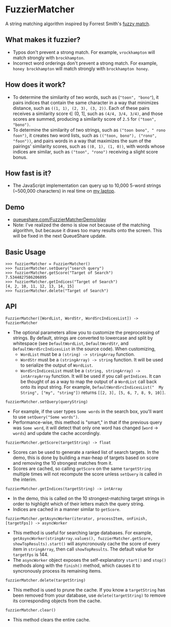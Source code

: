 # FuzzierMatcher

A string matching algorithm inspired by Forrest Smith's [fuzzy match](https://blog.forrestthewoods.com/reverse-engineering-sublime-text-s-fuzzy-match-4cffeed33fdb).

## What makes it fuzzier?

* Typos don't prevent a strong match. For example, `vrockhampton` will match strongly with `brockhampton`.
* Incorrect word orderings don't prevent a strong match. For example, `honey brockhampton` will match strongly with `brockhampton honey`.


## How does it work?

* To determine the similarity of two words, such as (`"toon", "bono"`), it pairs indices that contain the same character in a way that minimizes distance, such as `((1, 1), (2, 3), (3, 2))`. Each of these pairs receives a similarity score ∈ (0, 1], such as `(4/4, 3/4, 3/4)`, and those scores are summed, producing a similarity score of `2.5` for `("toon", "bono")`.
* To determine the similarity of two strings, such as `("toon bono", " rono foon")`, it creates two word lists, such as `(("toon, bono"), ("rono", "foon"))`, and pairs words in a way that maximizes the sum of the pairings' similarity scores, such as `((0, 1), (1, 0))`, with words whose indices are similar, such as `("toon", "rono")` receiving a slight score bonus.
	
## How fast is it?

* The JavaScript implementation can query up to 10,000 5-word strings (&#126;500,000 characters) in real time on [my laptop](https://browser.geekbench.com/macs/437).

## Demo

* [queueshare.com/FuzzierMatcherDemo/play](https://queueshare.com/FuzzierMatcherDemo/play)
* Note: I've realized the demo is slow not because of the matching algorithm, but because it draws too many results onto the screen. This will be fixed in the next QueueShare update.

## Basic Usage

```
>>> fuzzierMatcher = FuzzierMatcher()
>>> fuzzierMatcher.setQuery("search query")
>>> fuzzierMatcher.getScore("Target of Search")
7.5344827586206895
>>> fuzzierMatcher.getIndices("Target of Search")
[4, 2, 10, 11, 12, 13, 14, 15]
>>> fuzzierMatcher.delete("Target of Search")
```

## API

`FuzzierMatcher([WordList, WordStr, WordSrcIndicesList]) -> fuzzierMatcher`

* The optional parameters allow you to customize the preprocessing of strings. By default, strings are converted to lowercase and split by whitespace (see `DefaultWordList`, `DefaultWordStr`, and `DefaultWordSrcIndicesList` in the source code). When customizing, 
    * `WordList` must be a `(string) -> stringArray` function.
    * `WordStr` must be a `(stringArray) -> string` function. It will be used to serialize the output of `WordList`.
    * `WordSrcIndicesList` must be a `(string, stringArray) -> intArrayArray` function. It will be used if you call `getIndices`. It can be thought of as a way to map the output of a `WordList` call back onto its input string. For example, `DefaultWordSrcIndicesList("  My String", ["my", "string"])` returns `[[2, 3], [5, 6, 7, 8, 9, 10]]`.

`fuzzierMatcher.setQuery(queryString)`

* For example, if the user types `Some words` in the search box, you'll want to use `setQuery("Some words")`. 
* Performance-wise, this method is "smart," in that if the previous query was `Some word`, it will detect that only one word has changed (`word` -> `words`) and update the cache accordingly.

`fuzzierMatcher.getScore(targetString) -> float`

* Scores can be used to generate a ranked list of search targets. In the demo, this is done by building a max-heap of targets based on score and removing the 10 strongest matches from it.
* Scores are cached, so calling `getScore` on the same `targetString` multiple times will not recompute the score unless `setQuery` is called in the interim.

`fuzzierMatcher.getIndices(targetString) -> intArray`

* In the demo, this is called on the 10 strongest-matching target strings in order to highlight which of their letters match the query string.
* Indices are cached in a manner similar to `getScore`.

`fuzzierMatcher.getAsyncWorker(iterator, processItem, onFinish, [targetFps]) -> asyncWorker`

* This method is useful for searching large databases. For example, `getAsyncWorker(stringArray.values(), fuzzierMatcher.getScore, showTopResults).start()` will asyncronously cache the score of every item in `stringArray`, then call `showTopResults`. The default value for `targetFps` is 144.
* The `asyncWorker` object exposes the self-explanatory `start()` and `stop()` methods along with the `finish()` method, which causes it to syncronously process its remaining items.

`fuzzierMatcher.delete(targetString)`

* This method is used to prune the cache. If you know a `targetString` has been removed from your database, use `delete(targetString)` to remove its corresponding objects from the cache.

`fuzzierMatcher.clear()`

* This method clears the entire cache.